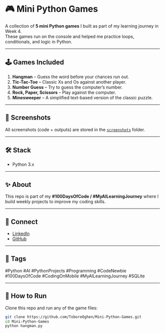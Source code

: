 # 🎮 Mini Python Games

A collection of **5 mini Python games** I built as part of my learning journey in Week 4.  
These games run on the console and helped me practice loops, conditionals, and logic in Python.

---

## 🕹️ Games Included
1. **Hangman** – Guess the word before your chances run out.  
2. **Tic-Tac-Toe** – Classic Xs and Os against another player.  
3. **Number Guess** – Try to guess the computer’s number.  
4. **Rock, Paper, Scissors** – Play against the computer.  
5. **Minesweeper** – A simplified text-based version of the classic puzzle.  

---

## 📸 Screenshots
All screenshots (code + outputs) are stored in the [`screenshots`](Mini-Python-Games/Screenshots/hangman-code.jpg) folder.  

---

## 🛠️ Stack
- Python 3.x  

---

## ✨ About
This repo is part of my **#100DaysOfCode / #MyAILearningJourney** where I build weekly projects to improve my coding skills.  

---

## 🔗 Connect
- [LinkedIn](https://www.linkedin.com/in/tobore-oghen-851822207)  
- [GitHub](https://github.com/ToboreOghen)  

---

## 📌 Tags
#Python #AI #PythonProjects #Programming #CodeNewbie #100DaysOfCode #CodingOnMobile #MyAILearningJourney #SQLite  

---

## 🚀 How to Run
Clone this repo and run any of the game files:

```bash
git clone https://github.com/ToboreOghen/Mini-Python-Games.git
cd Mini-Python-Games
python hangman.py
